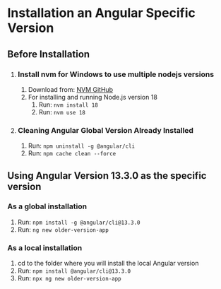 # Installation an Angular Specific Version
<h2> Before Installation </h2>
<ol>
    <li>
      <h3>Install nvm for Windows to use multiple nodejs versions</h3>
      <ol>
        <li>Download from: <a href="https://github.com/coreybutler/nvm-windows/releases" target="_blank">NVM GitHub</a></li>
        <li>For installing and running Node.js version 18
          <ol>
            <li>Run: <code>nvm install 18</code></li>
            <li>Run: <code>nvm use 18</code></li>
          </ol>
        </li>
        </ol>
      <li>
      <h3>Cleaning Angular Global Version Already Installed</h3>
      <ol>
        <li>Run: <code>npm uninstall -g @angular/cli</code></li>
        <li>Run: <code>npm cache clean --force</code></li>
      </ol>
    </li>
</ol>
<h2>Using Angular Version 13.3.0 as the specific version</h2>
<h3>As a global installation</h3>
  <ol>
         <li>Run: <code>npm install -g @angular/cli@13.3.0</code></li>
        <li>Run: <code>ng new older-version-app</code></li> 
    </ol>
    <h3>As a local installation</h3>
  <ol>
         <li>cd to the folder where you will install the local Angular version</li>   
         <li>Run: <code>npm install @angular/cli@13.3.0</code></li>
        <li>Run: <code>npx ng new older-version-app</code></li> 
    </ol>
